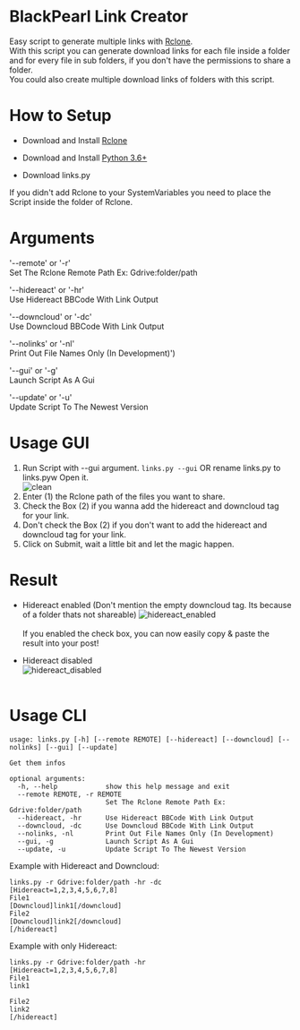 # BlackPearl Link Creator
Easy script to generate multiple links with <a href="https://github.com/rclone/rclone" target="blank">Rclone</a>.<br>
With this script you can generate download links for each file inside a folder and for every file in sub folders, if you don't have the permissions to share a folder.<br>
You could also create multiple download links of folders with this script.

# How to Setup

- Download and Install <a href="https://github.com/rclone/rclone" target="blank">Rclone</a>

- Download and Install <a href="https://www.python.org/downloads/" target="blank">Python 3.6+</a>

- Download links.py

If you didn't add Rclone to your SystemVariables you need to place the Script inside the folder of Rclone.

# Arguments
'--remote' or '-r'<br>
Set The Rclone Remote Path Ex: Gdrive:folder/path <br>

'--hidereact' or '-hr'<br> 
Use Hidereact BBCode With Link Output <br>

'--downcloud' or '-dc'<br>
Use Downcloud BBCode With Link Output <br>

'--nolinks' or '-nl'<br>
Print Out File Names Only (In Development)') <br>

'--gui' or '-g'<br>
Launch Script As A Gui <br>

'--update' or '-u'<br>
Update Script To The Newest Version <br>

# Usage GUI
1. Run Script with --gui argument. `links.py --gui` OR rename links.py to links.pyw Open it.<br><img src="https://i.ibb.co/cFrZ9nh/clean.png" alt="clean" border="0">
2. Enter (1) the Rclone path of the files you want to share.
3. Check the Box (2) if you wanna add the hidereact and downcloud tag for your link.
4. Don't check the Box (2) if you don't want to add the hidereact and downcloud tag for your link.
5. Click on Submit, wait a little bit and let the magic happen.

# Result
- Hidereact enabled (Don't mention the empty downcloud tag. Its because of a folder thats not shareable)
<img src="https://i.ibb.co/C2nHJKh/hidereact-enabled.png" alt="hidereact_enabled" border="0"><br><br>
If you enabled the check box, you can now easily copy & paste the result into your post!

- Hidereact disabled<br>
<img src="https://i.ibb.co/3cpmfvh/hidereact-disabled.png" alt="hidereact_disabled" border="0"><br><br>

# Usage CLI
```
usage: links.py [-h] [--remote REMOTE] [--hidereact] [--downcloud] [--nolinks] [--gui] [--update]

Get them infos

optional arguments:
  -h, --help            show this help message and exit
  --remote REMOTE, -r REMOTE
                        Set The Rclone Remote Path Ex: Gdrive:folder/path
  --hidereact, -hr      Use Hidereact BBCode With Link Output
  --downcloud, -dc      Use Downcloud BBCode With Link Output
  --nolinks, -nl        Print Out File Names Only (In Development)
  --gui, -g             Launch Script As A Gui
  --update, -u          Update Script To The Newest Version
```
Example with Hidereact and Downcloud:
```
links.py -r Gdrive:folder/path -hr -dc
[Hidereact=1,2,3,4,5,6,7,8]
File1
[Downcloud]link1[/downcloud]
File2
[Downcloud]link2[/downcloud]
[/hidereact]
```
Example with only Hidereact:
```
links.py -r Gdrive:folder/path -hr
[Hidereact=1,2,3,4,5,6,7,8]
File1
link1

File2
link2
[/hidereact]
```
